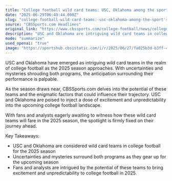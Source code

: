 ```yaml
---
title: "College football wild card teams: USC, Oklahoma among the sport's biggest mysteries entering 2025 season"
date: "2025-06-29T06:49:44.000Z"
slug: "college-football-wild-card-teams:-usc-oklahoma-among-the-sport's-biggest-mysteries-entering-2025-season"
source: "CBSSports.com Headlines"
original_link: "https://www.cbssports.com/college-football/news/college-football-wild-card-teams-usc-oklahoma-among-the-sports-biggest-mysteries-entering-2025-season/"
description: "USC and Oklahoma are intriguing wild card teams in college football for the 2025 season, with uncertainties and mysteries surrounding their potential impact on the upcoming season."
mode: "summarize"
used_openai: "true"
image: "https://sportshub.cbsistatic.com/i/r/2025/06/27/fa025b3d-b3ff-448f-b4b8-e7997b28e220/thumbnail/1200x675/ad55d098a5f7dba84f026c78d366d061/gettyimages-2181214257-1.jpg"
---
```


USC and Oklahoma have emerged as intriguing wild card teams in the realm of college football as the 2025 season approaches. With uncertainties and mysteries shrouding both programs, the anticipation surrounding their performance is palpable.

As the season draws near, CBSSports.com delves into the potential of these teams and the enigmatic factors that could influence their trajectory. USC and Oklahoma are poised to inject a dose of excitement and unpredictability into the upcoming college football landscape.

With fans and analysts eagerly awaiting to witness how these wild card teams will fare in the 2025 season, the spotlight is firmly fixed on their journey ahead.

Key Takeaways:
- USC and Oklahoma are considered wild card teams in college football for the 2025 season
- Uncertainties and mysteries surround both programs as they gear up for the upcoming season
- Fans and analysts are intrigued by the potential of these teams to bring excitement and unpredictability to college football in 2025.